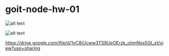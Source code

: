 # goit-node-hw-01
![alt text](example.com/logo.png)

![alt text]([https://i.pinimg.com/originals/70/5b/bb/705bbb820c7332b04d619f7536645753.jpg](https://drive.google.com/file/d/1vC8iUcww3TS9UeOErzk_ohmNss5Gt_xt/view?usp=sharing))

https://drive.google.com/file/d/1vC8iUcww3TS9UeOErzk_ohmNss5Gt_xt/view?usp=sharing
